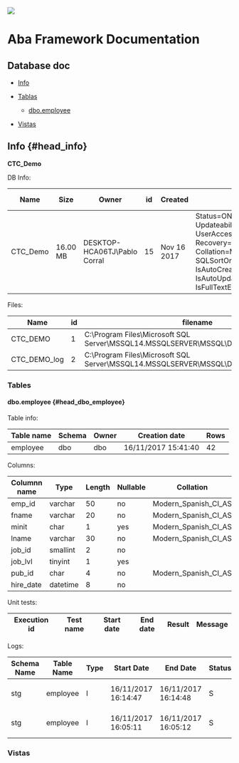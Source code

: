 ![](http://www.solidq.com/wp-content/uploads/2015/06/Logo-SolidQ-Web.gif)

# Aba Framework Documentation
## Database doc

* [Info](#head_info)
* [Tablas](#head_tables)
  * [dbo.employee](#head_dbo_employee)
  
* [Vistas](#head_vistas)
  

## Info {#head_info}
**CTC_Demo**

DB Info:

| Name | Size | Owner | id | Created | Status | Compatibility level |
| ---- | ---- | ----- | -- | ------- | ------ | ------------------- |
| CTC_Demo |      16.00 MB| DESKTOP-HCA06TJ\Pablo Corral| 15| Nov 16 2017 | Status=ONLINE, Updateability=READ_WRITE, UserAccess=MULTI_USER, Recovery=FULL, Version=869, Collation=Modern_Spanish_CI_AS, SQLSortOrder=0, IsAutoCreateStatistics, IsAutoUpdateStatistics, IsFullTextEnabled | 140 |

Files:

| Name | id | filename | filegroup | size | maxsize | growth |
| ---- | -- | -------- | --------- | ---- | ------- | ------ |
| CTC_DEMO | 1 | C:\Program Files\Microsoft SQL Server\MSSQL14.MSSQLSERVER\MSSQL\DATA\CTC_DEMO.mdf | PRIMARY | 8192 KB | Unlimited | 65536 KB |
| CTC_DEMO_log | 2 | C:\Program Files\Microsoft SQL Server\MSSQL14.MSSQLSERVER\MSSQL\DATA\CTC_DEMO_log.ldf |  | 8192 KB | 2147483648 KB | 65536 KB |

### Tables

#### dbo.employee {#head_dbo_employee}

Table info:

| Table name | Schema | Owner | Creation date | Rows |
| ---------- | ------ | ----- | ------------- | ---- |
| employee | dbo | dbo | 16/11/2017 15:41:40 | 42 |

Columns:

| Columnn name | Type | Length | Nullable | Collation | TrimTrailingBlanks |
| ------------ | ---- | ------ | -------- | --------- | ------------------ |
| emp_id | varchar | 50 | no | Modern_Spanish_CI_AS | no |
| fname | varchar | 20 | no | Modern_Spanish_CI_AS | no |
| minit | char | 1 | yes | Modern_Spanish_CI_AS | no |
| lname | varchar | 30 | no | Modern_Spanish_CI_AS | no |
| job_id | smallint | 2 | no |  | (n/a) |
| job_lvl | tinyint | 1 | yes |  | (n/a) |
| pub_id | char | 4 | no | Modern_Spanish_CI_AS | no |
| hire_date | datetime | 8 | no |  | (n/a) |


Unit tests:

| Execution id | Test name | Start date | End date | Result | Message |
| ------------ | --------- | ---------- | -------- | ------ | ------- |

Logs:

| Schema Name | Table Name | Type | Start Date | End Date | Status | Loaded by | Inserted Rows | Updated Rows | Deleted Rows |
| ----------- | ---------- | ---- | ---------- | -------- | ------ | --------- | ------------- | ------------ | ------------ |
| stg | employee | I | 16/11/2017 16:14:47 | 16/11/2017 16:14:48 | S | DESKTOP-HCA06TJ\Pablo Corral | 0 | 0 | 1 |
| stg | employee | I | 16/11/2017 16:05:11 | 16/11/2017 16:05:12 | S | DESKTOP-HCA06TJ\Pablo Corral | 43 | 0 | 0 |


### Vistas

